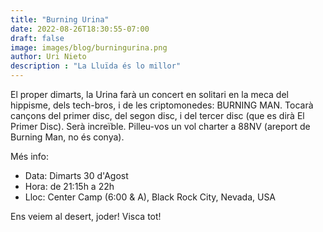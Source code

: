 ```yaml
---
title: "Burning Urina"
date: 2022-08-26T18:30:55-07:00
draft: false
image: images/blog/burningurina.png
author: Uri Nieto
description : "La Lluïda és lo millor"
---
```


El proper dimarts, la Urina farà un concert en solitari en la meca del hippisme, dels tech-bros, i de les criptomonedes: BURNING MAN.
Tocarà cançons del primer disc, del segon disc, i del tercer disc (que es dirà El Primer Disc).
Serà increïble. 
Pilleu-vos un vol charter a 88NV (areport de Burning Man, no és conya).

Més info:
- Data: Dimarts 30 d'Agost
- Hora: de 21:15h a 22h
- Lloc: Center Camp (6:00 & A), Black Rock City, Nevada, USA

Ens veiem al desert, joder! Visca tot!
